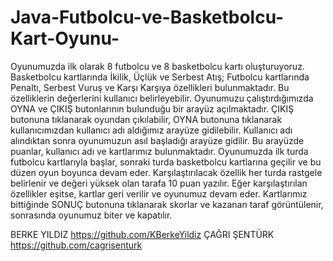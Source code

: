 # Java-Futbolcu-ve-Basketbolcu-Kart-Oyunu-
Oyunumuzda ilk olarak 8 futbolcu ve 8 basketbolcu kartı oluşturuyoruz. 
Basketbolcu kartlarında İkilik, Üçlük ve Serbest Atış; Futbolcu kartlarında Penaltı, Serbest Vuruş ve Karşı Karşıya özellikleri bulunmaktadır. 
Bu özelliklerin değerlerini kullanıcı belirleyebilir. Oyunumuzu çalıştırdığımızda OYNA ve ÇIKIŞ butonlarının bulunduğu bir arayüz açılmaktadır. 
ÇIKIŞ butonuna tıklanarak oyundan çıkılabilir, OYNA butonuna tıklanarak kullanıcımızdan kullanıcı adı aldığımız arayüze gidilebilir. 
Kullanıcı adı alındıktan sonra oyunumuzun asıl başladığı arayüze gidilir. Bu arayüzde puanlar, kullanıcı adı ve kartlarımız bulunmaktadır. 
Oyunumuzda ilk turda futbolcu kartlarıyla başlar, sonraki turda basketbolcu kartlarına geçilir ve bu düzen oyun boyunca devam eder. 
Karşılaştırılacak özellik her turda rastgele belirlenir ve değeri yüksek olan tarafa 10 puan yazılır. 
Eğer karşılaştırılan özellikler eşitse, kartlar geri verilir ve oyunumuz devam eder. 
Kartlarımız bittiğinde SONUÇ butonuna tıklanarak skorlar ve kazanan taraf görüntülenir, sonrasında oyunumuz biter ve kapatılır.


BERKE YILDIZ   https://github.com/KBerkeYildiz
ÇAĞRI ŞENTÜRK  https://github.com/cagrisenturk
